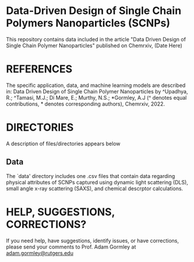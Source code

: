 # Data-Driven Design of Single Chain Polymers Nanoparticles (SCNPs)
This repository contains data included in the article "Data Driven Design of Single Chain Polymer Nanoparticles" published on Chemrxiv, (Date Here)


# REFERENCES
The specific application, data, and machine learning models are described in: Data Driven Design of Single Chain Polymer Nanoparticles by ^Upadhya, R.; ^Tamasi, M.J.; Di Mare, E.; Murthy, N.S.; *Gormley, A.J (^ denotes equal contributions, * denotes corresponding authors), Chemrxiv, 2022.


# DIRECTORIES
A description of files/directories appears below

## Data
The `data' directory includes one .csv files that contain data regarding physical attributes of SCNPs captured using dynamic light scattering (DLS), small angle x-ray scattering (SAXS), and chemical descrptor calculations. 


# HELP, SUGGESTIONS, CORRECTIONS?
If you need help, have suggestions, identify issues, or have corrections, please send your comments to Prof. Adam Gormley at adam.gormley@rutgers.edu
